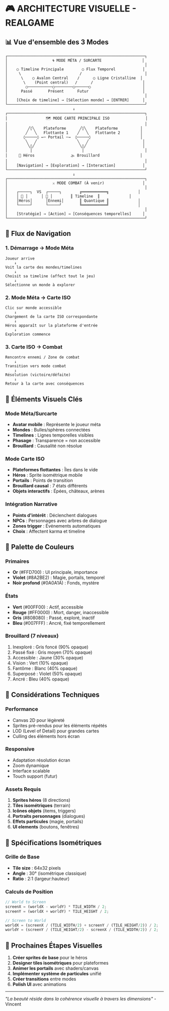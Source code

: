 # 🎮 ARCHITECTURE VISUELLE - REALGAME

## 📊 Vue d'ensemble des 3 Modes

```
┌─────────────────────────────────────────────────────────────┐
│                    🌀 MODE MÉTA / SURCARTE                  │
│                                                             │
│    ○ Timeline Principale        ○ Flux Temporel            │
│     \                          /                            │
│      \    ○ Avalon Central    /      ○ Ligne Cristalline  │
│       \    (Point central)   /      /                      │
│        ○───────────○────────○──────○                       │
│      Passé       Présent      Futur                        │
│                                                             │
│    [Choix de timeline] → [Sélection monde] → [ENTRER]      │
└─────────────────────────────────────────────────────────────┘
                              ↓
┌─────────────────────────────────────────────────────────────┐
│                 🗺️ MODE CARTE PRINCIPALE ISO                │
│                                                             │
│         ╱◊╲    Plateforme      ╱◊╲    Plateforme          │
│        ╱   ╲   Flottante 1    ╱   ╲   Flottante 2         │
│       ◊─────◊ ←─ Portail ─→  ◊─────◊                      │
│        ╲   ╱                  ╲   ╱                        │
│         ╲◊╱                    ╲◊╱                         │
│          │                      │                           │
│     🦸 Héros                🌫️ Brouillard                  │
│                                                             │
│    [Navigation] → [Exploration] → [Interaction]            │
└─────────────────────────────────────────────────────────────┘
                              ↓
┌─────────────────────────────────────────────────────────────┐
│                    ⚔️ MODE COMBAT (À venir)                 │
│                                                             │
│    ┌─────┐  VS  ┌─────┐        ╔═══════════╗             │
│    │ 🦸 │      │ 👹 │        ║ Timeline  ║             │
│    │Héros│      │Ennemi│       ║ Quantique ║             │
│    └─────┘      └─────┘        ╚═══════════╝             │
│                                                             │
│    [Stratégie] → [Action] → [Conséquences temporelles]     │
└─────────────────────────────────────────────────────────────┘
```

## 🔄 Flux de Navigation

### 1. **Démarrage** → Mode Méta
```
Joueur arrive
    ↓
Voit la carte des mondes/timelines
    ↓
Choisit sa timeline (affect tout le jeu)
    ↓
Sélectionne un monde à explorer
```

### 2. **Mode Méta** → Carte ISO
```
Clic sur monde accessible
    ↓
Chargement de la carte ISO correspondante
    ↓
Héros apparaît sur la plateforme d'entrée
    ↓
Exploration commence
```

### 3. **Carte ISO** → Combat
```
Rencontre ennemi / Zone de combat
    ↓
Transition vers mode combat
    ↓
Résolution (victoire/défaite)
    ↓
Retour à la carte avec conséquences
```

## 🎨 Éléments Visuels Clés

### Mode Méta/Surcarte
- **Avatar mobile** : Représente le joueur méta
- **Mondes** : Bulles/sphères connectées
- **Timelines** : Lignes temporelles visibles
- **Phasage** : Transparence = non accessible
- **Brouillard** : Causalité non résolue

### Mode Carte ISO
- **Plateformes flottantes** : Îles dans le vide
- **Héros** : Sprite isométrique mobile
- **Portails** : Points de transition
- **Brouillard causal** : 7 états différents
- **Objets interactifs** : Épées, châteaux, arènes

### Intégration Narrative
- **Points d'intérêt** : Déclenchent dialogues
- **NPCs** : Personnages avec arbres de dialogue
- **Zones trigger** : Événements automatiques
- **Choix** : Affectent karma et timeline

## 🌈 Palette de Couleurs

### Primaires
- **Or** (#FFD700) : UI principale, importance
- **Violet** (#8A2BE2) : Magie, portails, temporel
- **Noir profond** (#0A0A1A) : Fonds, mystère

### États
- **Vert** (#00FF00) : Actif, accessible
- **Rouge** (#FF0000) : Mort, danger, inaccessible
- **Gris** (#808080) : Passé, exploré, inactif
- **Bleu** (#007FFF) : Ancré, fixé temporellement

### Brouillard (7 niveaux)
1. Inexploré : Gris foncé (90% opaque)
2. Passé fixé : Gris moyen (70% opaque)
3. Accessible : Jaune (30% opaque)
4. Vision : Vert (10% opaque)
5. Fantôme : Blanc (40% opaque)
6. Superposé : Violet (50% opaque)
7. Ancré : Bleu (40% opaque)

## 🔧 Considérations Techniques

### Performance
- Canvas 2D pour légèreté
- Sprites pré-rendus pour les éléments répétés
- LOD (Level of Detail) pour grandes cartes
- Culling des éléments hors écran

### Responsive
- Adaptation résolution écran
- Zoom dynamique
- Interface scalable
- Touch support (futur)

### Assets Requis
1. **Sprites héros** (8 directions)
2. **Tiles isométriques** (terrain)
3. **Icônes objets** (items, triggers)
4. **Portraits personnages** (dialogues)
5. **Effets particules** (magie, portails)
6. **UI elements** (boutons, fenêtres)

## 📐 Spécifications Isométriques

### Grille de Base
- **Tile size** : 64x32 pixels
- **Angle** : 30° (isométrique classique)
- **Ratio** : 2:1 (largeur:hauteur)

### Calculs de Position
```javascript
// World to Screen
screenX = (worldX - worldY) * TILE_WIDTH / 2;
screenY = (worldX + worldY) * TILE_HEIGHT / 2;

// Screen to World  
worldX = (screenX / (TILE_WIDTH/2) + screenY / (TILE_HEIGHT/2)) / 2;
worldY = (screenY / (TILE_HEIGHT/2) - screenX / (TILE_WIDTH/2)) / 2;
```

## 🎯 Prochaines Étapes Visuelles

1. **Créer sprites de base** pour le héros
2. **Designer tiles isométriques** pour plateformes
3. **Animer les portails** avec shaders/canvas
4. **Implémenter système de particules** unifié
5. **Créer transitions** entre modes
6. **Polish UI** avec animations

---

*"La beauté réside dans la cohérence visuelle à travers les dimensions"* - Vincent